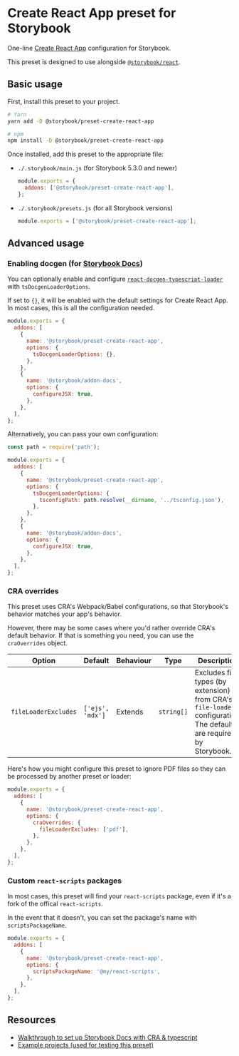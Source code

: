 # Create React App preset for Storybook

One-line [Create React App](https://github.com/facebook/create-react-app) configuration for Storybook.

This preset is designed to use alongside [`@storybook/react`](https://github.com/storybookjs/storybook/tree/master/app/react).

## Basic usage

First, install this preset to your project.

```sh
# Yarn
yarn add -D @storybook/preset-create-react-app

# npm
npm install -D @storybook/preset-create-react-app
```

Once installed, add this preset to the appropriate file:

- `./.storybook/main.js` (for Storybook 5.3.0 and newer)

  ```js
  module.exports = {
    addons: ['@storybook/preset-create-react-app'],
  };
  ```

- `./.storybook/presets.js` (for all Storybook versions)

  ```js
  module.exports = ['@storybook/preset-create-react-app'];
  ```

## Advanced usage

### Enabling docgen (for [Storybook Docs](https://github.com/storybookjs/storybook/tree/master/addons/docs))

You can optionally enable and configure [`react-docgen-typescript-loader`](https://github.com/strothj/react-docgen-typescript-loader) with `tsDocgenLoaderOptions`.

If set to `{}`, it will be enabled with the default settings for Create React App. In most cases, this is all the configuration needed.

```js
module.exports = {
  addons: [
    {
      name: '@storybook/preset-create-react-app',
      options: {
        tsDocgenLoaderOptions: {},
      },
    },
    {
      name: '@storybook/addon-docs',
      options: {
        configureJSX: true,
      },
    },
  ],
};
```

Alternatively, you can pass your own configuration:

```js
const path = require('path');

module.exports = {
  addons: [
    {
      name: '@storybook/preset-create-react-app',
      options: {
        tsDocgenLoaderOptions: {
          tsconfigPath: path.resolve(__dirname, '../tsconfig.json'),
        },
      },
    },
    {
      name: '@storybook/addon-docs',
      options: {
        configureJSX: true,
      },
    },
  ],
};
```

### CRA overrides

This preset uses CRA's Webpack/Babel configurations, so that Storybook's behavior matches your app's behavior.

However, there may be some cases where you'd rather override CRA's default behavior. If that is something you need, you can use the `craOverrides` object.

| Option               | Default          | Behaviour | Type       | Description                                                                                                        |
| -------------------- | ---------------- | --------- | ---------- | ------------------------------------------------------------------------------------------------------------------ |
| `fileLoaderExcludes` | `['ejs', 'mdx']` | Extends   | `string[]` | Excludes file types (by extension) from CRA's `file-loader` configuration. The defaults are required by Storybook. |

Here's how you might configure this preset to ignore PDF files so they can be processed by another preset or loader:

```js
module.exports = {
  addons: [
    {
      name: '@storybook/preset-create-react-app',
      options: {
        craOverrides: {
          fileLoaderExcludes: ['pdf'],
        },
      },
    },
  ],
};
```

### Custom `react-scripts` packages

In most cases, this preset will find your `react-scripts` package, even if it's a fork of the offical `react-scripts`.

In the event that it doesn't, you can set the package's name with `scriptsPackageName`.

```js
module.exports = {
  addons: [
    {
      name: '@storybook/preset-create-react-app',
      options: {
        scriptsPackageName: '@my/react-scripts',
      },
    },
  ],
};
```

## Resources

- [Walkthrough to set up Storybook Docs with CRA & typescript](https://gist.github.com/shilman/bc9cbedb2a7efb5ec6710337cbd20c0c)
- [Example projects (used for testing this preset)](https://github.com/storybookjs/presets/tree/master/examples)

